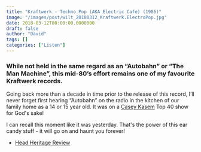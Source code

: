 ```yaml
---
title: "Kraftwerk - Techno Pop (AKA Electric Cafe) (1986)"
image: "/images/post/wilt_20180312_Kraftwerk.ElectroPop.jpg"
date: 2018-03-12T00:00:00.0000000
draft: false
author: "David"
tags: []
categories: ["Listen"]
---
```

### While not held in the same regard as an “Autobahn” or “The Man Machine”, this mid-80’s effort remains one of my favourite Kraftwerk records.  
  
Going back more than a decade in time prior to the release of this record, I’ll never forget first hearing “Autobahn” on the radio in the kitchen of our family home as a 14 or 15 year old. It was on a [Casey Kasem](https://www.youtube.com/watch?v=fDYK2H0ldbo) Top 40 show for God's sake!  
  
I can recall this moment like it was yesterday. That's the power of this ear candy stuff - it will go on and haunt you forever!

-  [Head Heritage Review](https://www.headheritage.co.uk/unsung/review/1911/)